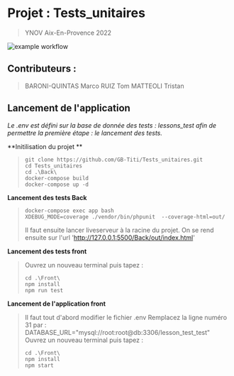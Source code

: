 # Projet : Tests_unitaires
> YNOV Aix-En-Provence 2022

![example workflow](https://img.shields.io/github/workflow/status/GB-Titi/Tests_unitaires/CI?label=build)


## Contributeurs : 

> BARONI-QUINTAS Marco
> RUIZ Tom
> MATTEOLI Tristan

## Lancement de l'application

*Le .env est défini sur la base de donnée des tests : lessons_test afin de permettre la première étape : le lancement des tests.*

**Initilisation du projet **

>```
> git clone https://github.com/GB-Titi/Tests_unitaires.git
> cd Tests_unitaires
> cd .\Back\
> docker-compose build
> docker-compose up -d
>```


**Lancement des tests Back**

>```
> docker-compose exec app bash
> XDEBUG_MODE=coverage ./vendor/bin/phpunit  --coverage-html=out/
>```
> Il faut ensuite lancer liveserveur à la racine du projet.
> On se rend ensuite sur l'url 'http://127.0.0.1:5500/Back/out/index.html'

**Lancement des tests front**

> Ouvrez un nouveau terminal puis tapez : 
> ```
> cd .\Front\
> npm install
> npm run test
> ```

**Lancement de l'application front**

> Il faut tout d'abord modifier le fichier .env
> Remplacez la ligne numéro 31 par : DATABASE_URL="mysql://root:root@db:3306/lesson_test_test"
> Ouvrez un nouveau terminal puis tapez : 
> ```
> cd .\Front\
> npm install
> npm start
> ```
